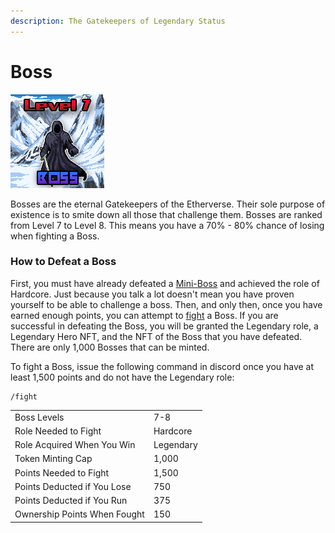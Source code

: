 ```yaml
---
description: The Gatekeepers of Legendary Status
---
```


# Boss

![Boss #326](../../../.gitbook/assets/326.png)

Bosses are the eternal Gatekeepers of the Etherverse. Their sole purpose of existence is to smite down all those that challenge them. Bosses are ranked from Level 7 to Level 8. This means you have a 70% - 80% chance of losing when fighting a Boss.

### How to Defeat a Boss

First, you must have already defeated a [Mini-Boss](../mini-boss/) and achieved the role of Hardcore. Just because you talk a lot doesn't mean you have proven yourself to be able to challenge a boss. Then, and only then, once you have earned enough points, you can attempt to [fight](../../../gameplay/fighting.md) a Boss. If you are successful in defeating the Boss, you will be granted the Legendary role, a Legendary Hero NFT, and the NFT of the Boss that you have defeated. There are only 1,000 Bosses that can be minted.&#x20;

To fight a Boss, issue the following command in discord once you have at least 1,500 points and do not have the Legendary role:

```
/fight
```

|                              |           |
| ---------------------------- | --------- |
| Boss Levels                  | 7-8       |
| Role Needed to Fight         | Hardcore  |
| Role Acquired When You Win   | Legendary |
| Token Minting Cap            | 1,000     |
| Points Needed to Fight       | 1,500     |
| Points Deducted if You Lose  | 750       |
| Points Deducted if You Run   | 375       |
| Ownership Points When Fought | 150       |

